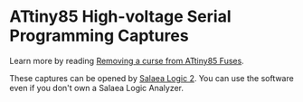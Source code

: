 # ATtiny85 High-voltage Serial Programming Captures

Learn more by reading [Removing a curse from ATtiny85 Fuses](https://blog.wokwi.com/removing-a-curse-from-attiny85-fuses).

These captures can be opened by [Salaea Logic 2](https://ideas.saleae.com/f/changelog/). You can use the software even if you don't own a Salaea Logic Analyzer.
